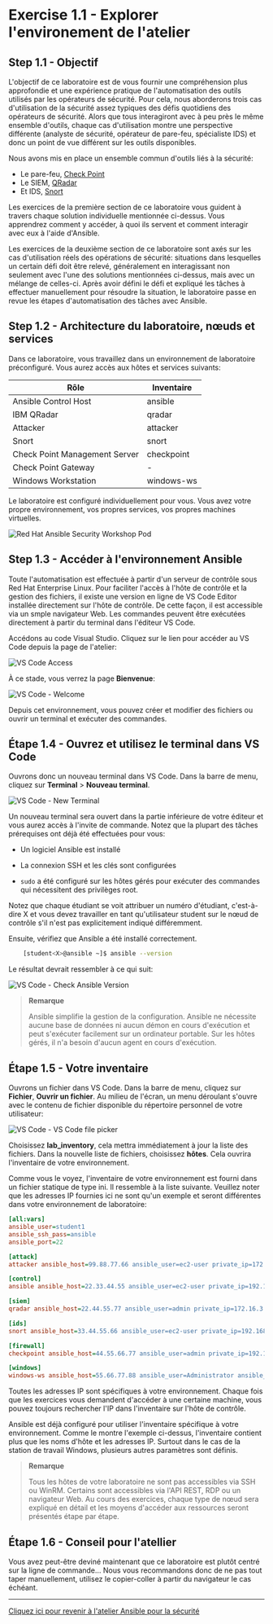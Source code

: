# Exercise 1.1 - Explorer l'environement de l'atelier

## Step 1.1 - Objectif

L'objectif de ce laboratoire est de vous fournir une compréhension plus approfondie et une expérience pratique de l'automatisation des outils utilisés par les opérateurs de sécurité. Pour cela, nous aborderons trois cas d'utilisation de la sécurité assez typiques des défis quotidiens des opérateurs de sécurité. Alors que tous interagiront avec à peu près le même ensemble d'outils, chaque cas d'utilisation montre une perspective différente (analyste de sécurité, opérateur de pare-feu, spécialiste IDS) et donc un point de vue différent sur les outils disponibles.

Nous avons mis en place un ensemble commun d'outils liés à la sécurité:

- Le pare-feu, [Check Point](https://www.checkpoint.com/products/next-generation-firewall/)
- Le SIEM, [QRadar](https://www.ibm.com/security/security-intelligence/qradar)
- Et IDS, [Snort](https://www.snort.org)

Les exercices de la première section de ce laboratoire vous guident à travers chaque solution individuelle mentionnée ci-dessus. Vous apprendrez comment y accéder, à quoi ils servent et comment interagir avec eux à l'aide d'Ansible.

Les exercices de la deuxième section de ce laboratoire sont axés sur les cas d'utilisation réels des opérations de sécurité: situations dans lesquelles un certain défi doit être relevé, généralement en interagissant non seulement avec l'une des solutions mentionnées ci-dessus, mais avec un mélange de celles-ci. Après avoir défini le défi et expliqué les tâches à effectuer manuellement pour résoudre la situation, le laboratoire passe en revue les étapes d'automatisation des tâches avec Ansible.

## Step 1.2 - Architecture du laboratoire, nœuds et services

Dans ce laboratoire, vous travaillez dans un environnement de laboratoire préconfiguré. Vous aurez accès aux hôtes et services suivants:

| Rôle                          | Inventaire     |
| ------------------------------| ---------------|
| Ansible Control Host          | ansible        |
| IBM QRadar                    | qradar         |
| Attacker                      | attacker       |
| Snort                         | snort          |
| Check Point Management Server | checkpoint     |
| Check Point Gateway           | -              |
| Windows Workstation           | windows-ws     |

Le laboratoire est configuré individuellement pour vous. Vous avez votre propre environnement, vos propres services, vos propres machines virtuelles.

![Red Hat Ansible Security Workshop Pod](images/diagram.png)


## Step 1.3 - Accéder à l'environnement Ansible

Toute l'automatisation est effectuée à partir d'un serveur de contrôle sous Red Hat Enterprise Linux. Pour faciliter l'accès à l'hôte de contrôle et la gestion des fichiers, il existe une version en ligne de VS Code Editor installée directement sur l'hôte de contrôle. De cette façon, il est accessible via un smple navigateur Web. Les commandes peuvent être exécutées directement à partir du terminal dans l'éditeur VS Code.

Accédons au code Visual Studio. Cliquez sur le lien pour accéder au VS Code depuis la page de l'atelier:

![VS Code Access](images/1-vscode-access.png)

À ce stade, vous verrez la page **Bienvenue**:

![VS Code - Welcome](images/1-vscode-welcome-page.png)

Depuis cet environnement, vous pouvez créer et modifier des fichiers ou ouvrir un terminal et exécuter des commandes.

## Étape 1.4 - Ouvrez et utilisez le terminal dans VS Code

Ouvrons donc un nouveau terminal dans VS Code. Dans la barre de menu, cliquez sur **Terminal** > **Nouveau terminal**.

![VS Code - New Terminal](images/1-vscode-new-terminal.png)

Un nouveau terminal sera ouvert dans la partie inférieure de votre éditeur et vous aurez accès à l'invite de commande. Notez que la plupart des tâches prérequises ont déjà été effectuées pour vous:

   - Un logiciel Ansible est installé

   - La connexion SSH et les clés sont configurées

   - `sudo` a été configuré sur les hôtes gérés pour exécuter des commandes qui nécessitent des privilèges root.

Notez que chaque étudiant se voit attribuer un numéro d'étudiant, c'est-à-dire X et vous devez travailler en tant qu'utilisateur student<X> sur le nœud de contrôle s'il n'est pas explicitement indiqué différemment.

Ensuite, vérifiez que Ansible a été installé correctement.

```bash
    [student<X>@ansible ~]$ ansible --version
```

Le résultat devrait ressembler à ce qui suit:

![VS Code - Check Ansible Version](images/1-vscode-check-ansible-version.png)

> **Remarque**
>
> Ansible simplifie la gestion de la configuration. Ansible ne nécessite aucune base de données ni aucun démon en cours d'exécution et peut s'exécuter facilement sur un ordinateur portable. Sur les hôtes gérés, il n'a besoin d'aucun agent en cours d'exécution.

## Étape 1.5 - Votre inventaire

Ouvrons un fichier dans VS Code. Dans la barre de menu, cliquez sur **Fichier**, **Ouvrir un fichier**. Au milieu de l'écran, un menu déroulant s'ouvre avec le contenu de fichier disponible du répertoire personnel de votre utilisateur:

![VS Code - VS Code file picker](images/1-vscode-filepicker.png)

Choisissez **lab_inventory**, cela mettra immédiatement à jour la liste des fichiers. Dans la nouvelle liste de fichiers, choisissez **hôtes**. Cela ouvrira l'inventaire de votre environnement.

Comme vous le voyez, l'inventaire de votre environnement est fourni dans un fichier statique de type ini. Il ressemble à la liste suivante. Veuillez noter que les adresses IP fournies ici ne sont qu'un exemple et seront différentes dans votre environnement de laboratoire:

```ini
[all:vars]
ansible_user=student1
ansible_ssh_pass=ansible
ansible_port=22

[attack]
attacker ansible_host=99.88.77.66 ansible_user=ec2-user private_ip=172.16.99.66 private_ip2=172.17.44.66

[control]
ansible ansible_host=22.33.44.55 ansible_user=ec2-user private_ip=192.168.2.3

[siem]
qradar ansible_host=22.44.55.77 ansible_user=admin private_ip=172.16.3.44 ansible_httpapi_pass="Ansible1!" ansible_connection=httpapi ansible_httpapi_use_ssl=yes ansible_httpapi_validate_certs=False ansible_network_os=ibm.qradar.qradar

[ids]
snort ansible_host=33.44.55.66 ansible_user=ec2-user private_ip=192.168.3.4 private_ip2=172.17.33.77

[firewall]
checkpoint ansible_host=44.55.66.77 ansible_user=admin private_ip=192.168.4.5 ansible_network_os=checkpoint ansible_connection=httpapi ansible_httpapi_use_ssl=yes ansible_httpapi_validate_certs=no

[windows]
windows-ws ansible_host=55.66.77.88 ansible_user=Administrator ansible_pass=RedHat19! ansible_port=5986 ansible_connection=winrm ansible_winrm_server_cert_validation=ignore private_ip=192.168.5.6
```

Toutes les adresses IP sont spécifiques à votre environnement. Chaque fois que les exercices vous demandent d'accéder à une certaine machine, vous pouvez toujours rechercher l'IP dans l'inventaire sur l'hôte de contrôle.

Ansible est déjà configuré pour utiliser l'inventaire spécifique à votre environnement. Comme le montre l'exemple ci-dessus, l'inventaire contient plus que les noms d'hôte et les adresses IP. Surtout dans le cas de la station de travail Windows, plusieurs autres paramètres sont définis.

> **Remarque**
>
> Tous les hôtes de votre laboratoire ne sont pas accessibles via SSH ou WinRM. Certains sont accessibles via l'API REST, RDP ou un navigateur Web. Au cours des exercices, chaque type de nœud sera expliqué en détail et les moyens d'accéder aux ressources seront présentés étape par étape.

## Étape 1.6 - Conseil pour l'atellier

Vous avez peut-être deviné maintenant que ce laboratoire est plutôt centré sur la ligne de commande… Nous vous recommandons donc de ne pas tout taper manuellement, utilisez le copier-coller à partir du navigateur le cas échéant.

----

[Cliquez ici pour revenir à l'atelier Ansible pour la sécurité](../README.fr.md)
